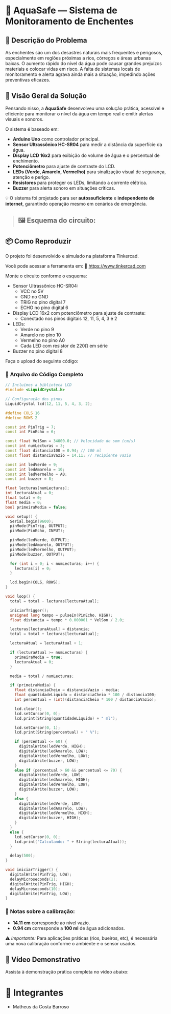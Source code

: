 
# 🌊 AquaSafe — Sistema de Monitoramento de Enchentes

## 📌 Descrição do Problema

As enchentes são um dos desastres naturais mais frequentes e perigosos, especialmente em regiões próximas a rios, córregos e áreas urbanas baixas.
O aumento rápido do nível da água pode causar grandes prejuízos materiais e colocar vidas em risco.
A falta de sistemas locais de monitoramento e alerta agrava ainda mais a situação, impedindo ações preventivas eficazes.

## 🚀 Visão Geral da Solução

Pensando nisso, a **AquaSafe** desenvolveu uma solução prática, acessível e eficiente para monitorar o nível da água em tempo real e emitir alertas visuais e sonoros.

O sistema é baseado em:

- **Arduino Uno** como controlador principal.
- **Sensor Ultrassônico HC-SR04** para medir a distância da superfície da água.
- **Display LCD 16x2** para exibição do volume de água e o percentual de enchimento.
- **Potenciômetro** para ajuste de contraste do LCD.
- **LEDs (Verde, Amarelo, Vermelho)** para sinalização visual de segurança, atenção e perigo.
- **Resistores** para proteger os LEDs, limitando a corrente elétrica.
- **Buzzer** para alerta sonoro em situações críticas.

💡 O sistema foi projetado para ser **autossuficiente** e **independente de internet**, garantindo operação mesmo em cenários de emergência.


> ## 🖼️ Esquema do circuito:





## 📦 Como Reproduzir

O projeto foi desenvolvido e simulado na plataforma Tinkercad.

Você pode acessar a ferramenta em:
🔗 https://www.tinkercad.com

Monte o circuito conforme o esquema:

- Sensor Ultrassônico HC-SR04:
  - VCC no 5V
  - GND no GND
  - TRIG no pino digital 7
  - ECHO no pino digital 6
- Display LCD 16x2 com potenciômetro para ajuste de contraste:
  - Conectado nos pinos digitais 12, 11, 5, 4, 3 e 2
- LEDs:
  - Verde no pino 9
  - Amarelo no pino 10
  - Vermelho no pino A0
  - Cada LED com resistor de 220Ω em série
- Buzzer no pino digital 8

Faça o upload do seguinte código:

### 📄 **Arquivo do Código Completo**

```cpp
// Incluímos a biblioteca LCD
#include <LiquidCrystal.h>

// Configuração dos pinos
LiquidCrystal lcd(12, 11, 5, 4, 3, 2);

#define COLS 16
#define ROWS 2

const int PinTrig = 7;
const int PinEcho = 6;

const float VelSon = 34000.0; // Velocidade do som (cm/s)
const int numLecturas = 3;
const float distancia100 = 0.94; // 100 ml
const float distanciaVazio = 14.11; // recipiente vazio

const int ledVerde = 9;
const int ledAmarelo = 10;
const int ledVermelho = A0;
const int buzzer = 8;

float lecturas[numLecturas];
int lecturaAtual = 0;
float total = 0;
float media = 0;
bool primeiraMedia = false;

void setup() {
  Serial.begin(9600);
  pinMode(PinTrig, OUTPUT);
  pinMode(PinEcho, INPUT);

  pinMode(ledVerde, OUTPUT);
  pinMode(ledAmarelo, OUTPUT);
  pinMode(ledVermelho, OUTPUT);
  pinMode(buzzer, OUTPUT);

  for (int i = 0; i < numLecturas; i++) {
    lecturas[i] = 0;
  }

  lcd.begin(COLS, ROWS);
}

void loop() {
  total = total - lecturas[lecturaAtual];

  iniciarTrigger();
  unsigned long tempo = pulseIn(PinEcho, HIGH);
  float distancia = tempo * 0.000001 * VelSon / 2.0;

  lecturas[lecturaAtual] = distancia;
  total = total + lecturas[lecturaAtual];

  lecturaAtual = lecturaAtual + 1;

  if (lecturaAtual >= numLecturas) {
    primeiraMedia = true;
    lecturaAtual = 0;
  }

  media = total / numLecturas;

  if (primeiraMedia) {
    float distanciaCheio = distanciaVazio - media;
    float quantidadeLiquido = distanciaCheio * 100 / distancia100;
    int percentual = (int)(distanciaCheio * 100 / distanciaVazio);

    lcd.clear();
    lcd.setCursor(0, 0);
    lcd.print(String(quantidadeLiquido) + " ml");

    lcd.setCursor(0, 1);
    lcd.print(String(percentual) + " %");

    if (percentual <= 60) {
      digitalWrite(ledVerde, HIGH);
      digitalWrite(ledAmarelo, LOW);
      digitalWrite(ledVermelho, LOW);
      digitalWrite(buzzer, LOW);
    }
    else if (percentual > 60 && percentual <= 70) {
      digitalWrite(ledVerde, LOW);
      digitalWrite(ledAmarelo, HIGH);
      digitalWrite(ledVermelho, LOW);
      digitalWrite(buzzer, LOW);
    }
    else {
      digitalWrite(ledVerde, LOW);
      digitalWrite(ledAmarelo, LOW);
      digitalWrite(ledVermelho, HIGH);
      digitalWrite(buzzer, HIGH);
    }
  }
  else {
    lcd.setCursor(0, 0);
    lcd.print("Calculando: " + String(lecturaAtual));
  }

  delay(500);
}

void iniciarTrigger() {
  digitalWrite(PinTrig, LOW);
  delayMicroseconds(2);
  digitalWrite(PinTrig, HIGH);
  delayMicroseconds(10);
  digitalWrite(PinTrig, LOW);
}
```

### 📏 **Notas sobre a calibração:**
- **14.11 cm** corresponde ao nível vazio.
- **0.94 cm** corresponde a **100 ml** de água adicionados.

⚠️ *Importante:* Para aplicações práticas (rios, bueiros, etc), é necessária uma nova calibração conforme o ambiente e o sensor usados.

## 🎥 Vídeo Demonstrativo

Assista à demonstração prática completa no vídeo abaixo:


# 👥 Integrantes
- Matheus da Costa Barroso
